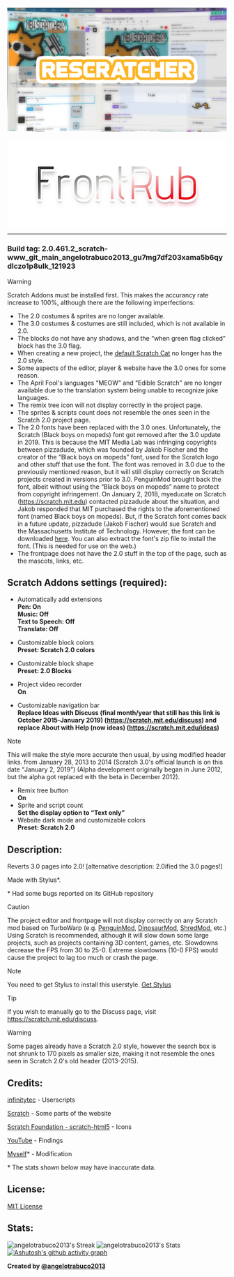 ![Preview](https://raw.githubusercontent.com/gliczide/Rescratcher/main/preview.png)
<p align="center">
  <img src="https://github.com/angelotrabuco2013/temp/raw/main/FrontRub.svg" alt="FrontRub logo for New Year 2024"/>
</p>

---

### Build tag: 2.0.461.2_scratch-www_git_main_angelotrabuco2013_gu7mg7df203xama5b6qydlczo1p8ulk_121923

> [!WARNING]  
> Scratch Addons must be installed first. This makes the accurancy rate increase to 100%, although there are the following imperfections:
+ The 2.0 costumes &amp; sprites are no longer available.
+ The 3.0 costumes &amp; costumes are still included, which is not available in 2.0.
+ The blocks do not have any shadows, and the <q>when green flag clicked</q> block has the 3.0 flag.
+ When creating a new project, the <a href="https://en.scratch-wiki.info/wiki/Scratch_Cat">default Scratch Cat</a> no longer has the 2.0 style.
+ Some aspects of the editor, player &amp; website have the 3.0 ones for some reason.
+ The April Fool&apos;s languages <q>MEOW</q> and <q>Edible Scratch</q> are no longer available due to the translation system being unable to recognize joke languages.
+ The remix tree icon will not display correctly in the project page.
+ The sprites &amp; scripts count does not resemble the ones seen in the Scratch 2.0 project page.
+ The 2.0 fonts have been replaced with the 3.0 ones. Unfortunately, the Scratch (Black boys on mopeds) font got removed after the 3.0 update in 2019. This is because the MIT Media Lab was infringing copyrights between pizzadude, which was founded by Jakob Fischer and the creator of the <q>Black boys on mopeds</q> font, used for the Scratch logo and other stuff that use the font. The font was removed in 3.0 due to the previously mentioned reason, but it will still display correctly on Scratch projects created in versions prior to 3.0. PenguinMod brought back the font, albeit without using the <q>Black boys on mopeds</q> name to protect from copyright infringement. On January 2, 2018, myeducate on Scratch (<https://scratch.mit.edu>) contacted pizzadude about the situation, and Jakob responded that MIT purchased the rights to the aforementioned font (named Black boys on mopeds). But, if the Scratch font comes back in a future update, pizzadude (Jakob Fischer) would sue Scratch and the Massachusetts Institute of Technology. However, the font can be downloaded <a href="https://www.dafont.com/black-boys-on-moped.font">here</a>. You can also extract the font's zip file to install the font. (This is needed for use on the web.)
+ The frontpage does not have the 2.0 stuff in the top of the page, such as the mascots, links, etc.

## Scratch Addons settings (required):
+ Automatically add extensions <br/>
**Pen: On** <br/>
  **Music: Off** <br/>
  **Text to Speech: Off** <br/>
  **Translate: Off**
  
+ Customizable block colors <br/>
**Preset: Scratch 2.0 colors**
+ Customizable block shape <br/>
**Preset: 2.0 Blocks** <br/>
+ Project video recorder <br/>
**On** <br/>
+ Customizable navigation bar <br/>
**Replace Ideas with Discuss (final month/year that still has this link is October 2015-January 2019) (https://scratch.mit.edu/discuss) and replace About with Help (now ideas) (https://scratch.mit.edu/ideas)**
> [!NOTE]  
> This will make the style more accurate then usual, by using modified header links. from January 28, 2013 to 2014 (Scratch 3.0's official launch is on this date <q>January 2, 2019</q>) (Alpha development originally began in June 2012, but the alpha got replaced with the beta in December 2012).
+ Remix tree button <br/>
**On** <br/>
+ Sprite and script count <br/>
**Set the display option to <q>Text only</q>** <br/>
+ Website dark mode and customizable colors <br/>
**Preset: Scratch 2.0**

## Description: 
Reverts 3.0 pages into 2.0! [alternative description: 2.0ified the 3.0 pages!]

Made with Stylus&ast;.

&ast; Had some bugs reported on its GitHub repository

> [!CAUTION]
> The project editor and frontpage will not display correctly on any Scratch mod based on TurboWarp (e.g. <a href="https://studio.penguinmod.com/editor.html">PenguinMod</a>, <a href="https://dinosaurmod.github.io/editor.html">DinosaurMod</a>, <a href="https://shredmod.is-an.app/editor.html">ShredMod</a>, etc.) Using Scratch is recommended, although it will slow down some large projects, such as projects containing 3D content, games, etc. Slowdowns decrease the FPS from 30 to 25-0. Extreme slowdowns (10-0 FPS) would cause the project to lag too much or crash the page.

> [!NOTE]  
> You need to get Stylus to install this userstyle. <a href="https://chromewebstore.google.com/detail/clngdbkpkpeebahjckkjfobafhncgmne">Get Stylus</a>

> [!TIP]
> If you wish to manually go to the Discuss page, visit <https://scratch.mit.edu/discuss>.

> [!WARNING]  
> Some pages already have a Scratch 2.0 style, however the search box is not shrunk to 170 pixels as smaller size, making it not resemble the ones seen in Scratch 2.0's old header (2013-2015).


## Credits:

[infinitytec](https://github.com/infinitytec) - Userscripts

[Scratch](https://scratch.mit.edu) - Some parts of the website

[Scratch Foundation - scratch-html5](https://github.com/scratchfoundation/scratch-html5) - Icons

[YouTube](https://youtube.com) - Findings

<a href="https://github.com/angelotrabuco2013">Myself</a>&ast; - Modification

&ast; The stats shown below may have inaccurate data.

## License:
<a href="https://raw.githubusercontent.com/angelotrabuco2013/scratch-www/main/LICENSE">MIT License</a>

## Stats:
![angelotrabuco2013's Streak](https://github-readme-streak-stats.herokuapp.com/?user=angelotrabuco2013&theme=default&hide_border=true)
![angelotrabuco2013's Stats](https://github-readme-stats.vercel.app/api?username=angelotrabuco2013&theme=default&show_icons=true&hide_border=true&count_private=true)
[![Ashutosh's github activity graph](https://github-readme-activity-graph.vercel.app/graph?username=angelotrabuco2013&bg_color=ffffff&color=8fd697&line=8fd697&point=46b46c&area=true&hide_border=true)](https://github.com/ashutosh00710/github-readme-activity-graph)

**Created by <a href="https://github.com/angelotrabuco2013">&commat;angelotrabuco2013</a>**
